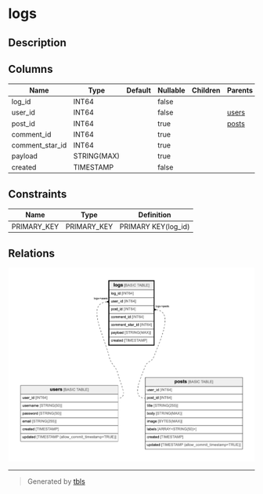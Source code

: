 # logs

## Description

## Columns

| Name | Type | Default | Nullable | Children | Parents | Comment |
| ---- | ---- | ------- | -------- | -------- | ------- | ------- |
| log_id | INT64 |  | false |  |  |  |
| user_id | INT64 |  | false |  | [users](users.md) |  |
| post_id | INT64 |  | true |  | [posts](posts.md) |  |
| comment_id | INT64 |  | true |  |  |  |
| comment_star_id | INT64 |  | true |  |  |  |
| payload | STRING(MAX) |  | true |  |  |  |
| created | TIMESTAMP |  | false |  |  |  |

## Constraints

| Name | Type | Definition |
| ---- | ---- | ---------- |
| PRIMARY_KEY | PRIMARY_KEY | PRIMARY KEY(log_id) |

## Relations

![er](logs.png)

---

> Generated by [tbls](https://github.com/k1LoW/tbls)
